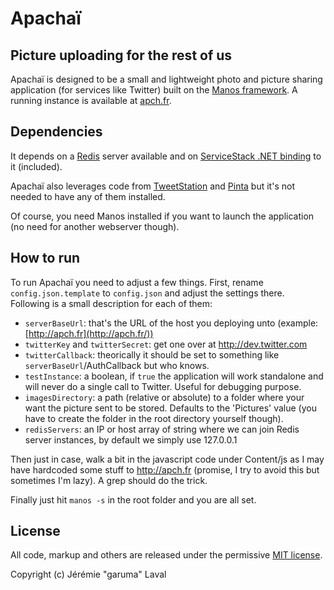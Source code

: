 # Apachaï
## Picture uploading for the rest of us

Apachaï is designed to be a small and lightweight photo and picture sharing application (for services like Twitter) built on the [Manos framework](https://github.com/jacksonh/manos). A running instance is available at [apch.fr](http://apch.fr/).

## Dependencies

It depends on a [Redis](http://redis.io/) server available and on [ServiceStack .NET binding](http://code.google.com/p/servicestack/wiki/ServiceStackRedis) to it (included).

Apachaï also leverages code from [TweetStation](https://github.com/migueldeicaza/TweetStation) and [Pinta](https://github.com/jpobst/Pinta) but it's not needed to have any of them installed.

Of course, you need Manos installed if you want to launch the application (no need for another webserver though).

## How to run

To run Apachaï you need to adjust a few things. First, rename `config.json.template` to `config.json` and adjust the settings there. Following is a small description for each of them:

+ `serverBaseUrl`: that's the URL of the host you deploying unto (example: [http://apch.fr](http://apch.fr/))
+ `twitterKey` and `twitterSecret`: get one over at http://dev.twitter.com
+ `twitterCallback`: theorically it should be set to something like `serverBaseUrl`/AuthCallback but who knows.
+ `testInstance`: a boolean, if `true` the application will work standalone and will never do a single call to Twitter. Useful for debugging purpose.
+ `imagesDirectory`: a path (relative or absolute) to a folder where your want the picture sent to be stored. Defaults to the 'Pictures' value (you have to create the folder in the root directory yourself though).
+ `redisServers`: an IP or host array of string where we can join Redis server instances, by default we simply use 127.0.0.1

Then just in case, walk a bit in the javascript code under Content/js as I may have hardcoded some stuff to http://apch.fr (promise, I try to avoid this but sometimes I'm lazy). A grep should do the trick.

Finally just hit `manos -s` in the root folder and you are all set.

## License

All code, markup and others are released under the permissive [MIT license](http://opensource.org/licenses/mit-license).

Copyright (c) Jérémie "garuma" Laval

